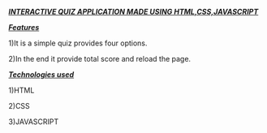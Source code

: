 <ins>***INTERACTIVE QUIZ APPLICATION MADE USING HTML,CSS,JAVASCRIPT***</ins>




<ins>***Features***</ins>



1)It is a simple quiz provides four options.


2)In the end it provide total score and reload the page.


<ins>***Technologies used***</ins>


1)HTML


2)CSS

3)JAVASCRIPT

